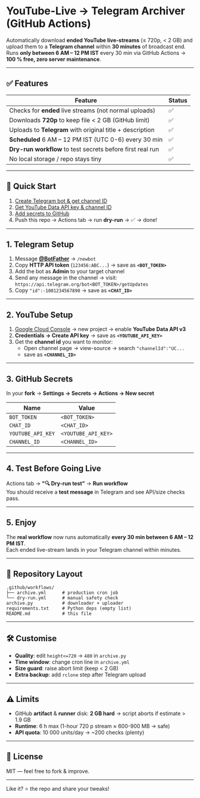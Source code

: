 # YouTube-Live → Telegram Archiver (GitHub Actions)

Automatically download **ended YouTube live-streams** (≤ 720p, < 2 GB) and upload them to a **Telegram channel** within **30 minutes** of broadcast end.  
Runs **only between 6 AM – 12 PM IST** every 30 min via GitHub Actions → **100 % free, zero server maintenance**.

---

## ✅ Features
| Feature | Status |
|---------|--------|
| Checks for **ended** live streams (not normal uploads) | ✅ |
| Downloads **720p** to keep file < 2 GB (GitHub limit) | ✅ |
| Uploads to **Telegram** with original title + description | ✅ |
| **Scheduled** 6 AM – 12 PM IST (UTC 0-6) every 30 min | ✅ |
| **Dry-run workflow** to test secrets before first real run | ✅ |
| No local storage / repo stays tiny | ✅ |

---

## 🚀 Quick Start
1. [Create Telegram bot & get channel ID](#1-telegram-setup)
2. [Get YouTube Data API key & channel ID](#2-youtube-setup)
3. [Add secrets to GitHub](#3-github-secrets)
4. Push this repo → Actions tab → run **dry-run** → ✅ → done!

---

## 1. Telegram Setup
1. Message **[@BotFather](https://t.me/BotFather)** → `/newbot`  
2. Copy **HTTP API token** (`123456:ABC...`) → save as **`<BOT_TOKEN>`**  
3. Add the bot as **Admin** to your target channel  
4. Send any message in the channel → visit:  
   `https://api.telegram.org/bot<BOT_TOKEN>/getUpdates`  
5. Copy `"id":-1001234567890` → save as **`<CHAT_ID>`**

---

## 2. YouTube Setup
1. [Google Cloud Console](https://console.cloud.google.com) → new project → enable **YouTube Data API v3**  
2. **Credentials → Create API key** → save as **`<YOUTUBE_API_KEY>`**  
3. Get the **channel id** you want to monitor:  
   - Open channel page → view-source → search `"channelId":"UC...`  
   - save as **`<CHANNEL_ID>`**

---

## 3. GitHub Secrets
In your **fork** → **Settings → Secrets → Actions → New secret**

| Name | Value |
|------|-------|
| `BOT_TOKEN` | `<BOT_TOKEN>` |
| `CHAT_ID` | `<CHAT_ID>` |
| `YOUTUBE_API_KEY` | `<YOUTUBE_API_KEY>` |
| `CHANNEL_ID` | `<CHANNEL_ID>` |

---

## 4. Test Before Going Live
Actions tab → **"🔍 Dry-run test"** → **Run workflow**  
You should receive a **test message** in Telegram and see API/size checks pass.

---

## 5. Enjoy
The **real workflow** now runs automatically **every 30 min between 6 AM – 12 PM IST**.  
Each ended live-stream lands in your Telegram channel within minutes.

---

## 📂 Repository Layout
```
.github/workflows/
├── archive.yml      # production cron job
└── dry-run.yml      # manual safety check
archive.py           # downloader + uploader
requirements.txt     # Python deps (empty list)
README.md            # this file
```

---

## 🛠️ Customise
- **Quality**: edit `height<=720` → `480` in `archive.py`  
- **Time window**: change cron line in `archive.yml`  
- **Size guard**: raise abort limit (keep < 2 GB)  
- **Extra backup**: add `rclone` step after Telegram upload

---

## ⚠️ Limits
- GitHub **artifact** & **runner** disk: **2 GB hard** → script aborts if estimate > 1.9 GB  
- **Runtime**: 6 h max (1-hour 720 p stream ≈ 600-900 MB → safe)  
- **API quota**: 10 000 units/day → ~200 checks (plenty)

---

## 📄 License
MIT — feel free to fork & improve.

---

Like it? ⭐ the repo and share your tweaks!
